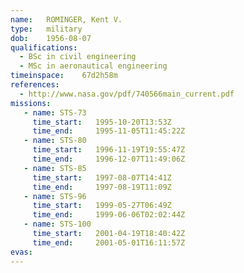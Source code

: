 ```yaml
---
name:	ROMINGER, Kent V.
type:	military
dob:	1956-08-07
qualifications:
  - BSc in civil engineering
  - MSc in aeronautical engineering
timeinspace:	67d2h58m
references:
  - http://www.nasa.gov/pdf/740566main_current.pdf
missions:
   - name: STS-73
     time_start:   1995-10-20T13:53Z
     time_end:     1995-11-05T11:45:22Z
   - name: STS-80
     time_start:   1996-11-19T19:55:47Z
     time_end:     1996-12-07T11:49:06Z
   - name: STS-85
     time_start:   1997-08-07T14:41Z
     time_end:     1997-08-19T11:09Z
   - name: STS-96
     time_start:   1999-05-27T06:49Z
     time_end:     1999-06-06T02:02:44Z
   - name: STS-100
     time_start:   2001-04-19T18:40:42Z
     time_end:     2001-05-01T16:11:57Z
evas:
---
```

